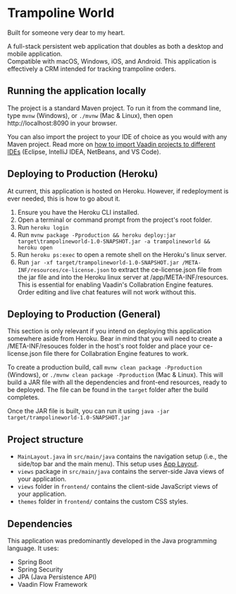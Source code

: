 # Trampoline World

Built for someone very dear to my heart.

A full-stack persistent web application that doubles as both a desktop and mobile application.
<br>Compatible with macOS, Windows, iOS, and Android. This application is effectively a CRM intended for tracking trampoline orders.

## Running the application locally

The project is a standard Maven project. To run it from the command line,
type `mvnw` (Windows), or `./mvnw` (Mac & Linux), then open
http://localhost:8090 in your browser.

You can also import the project to your IDE of choice as you would with any
Maven project. Read more on [how to import Vaadin projects to different 
IDEs](https://vaadin.com/docs/latest/flow/guide/step-by-step/importing) (Eclipse, IntelliJ IDEA, NetBeans, and VS Code).

## Deploying to Production (Heroku)

At current, this application is hosted on Heroku. However, if redeployment is ever needed, this is how to go about it.

1. Ensure you have the Heroku CLI installed.
2. Open a terminal or command prompt from the project's root folder.
3. Run `heroku login`
4. Run `mvnw package -Pproduction && heroku deploy:jar target\trampolineworld-1.0-SNAPSHOT.jar -a trampolineworld && heroku open`
5. Run `heroku ps:exec` to open a remote shell on the Heroku's linux server.
6. Run ``jar -xf target/trampolineworld-1.0-SNAPSHOT.jar /META-INF/resources/ce-license.json`` to extract the ce-license.json file from the jar file and into the Heroku linux server at /app/META-INF/resources. This is essential for enabling Vaadin's Collabration Engine features. Order editing and live chat features will not work without this.

## Deploying to Production (General)

This section is only relevant if you intend on deploying this application somewhere aside from Heroku.
Bear in mind that you will need to create a /META-INF/resouces folder in the host's root folder and place your ce-license.json file there for Collabration Engine features to work.

To create a production build, call `mvnw clean package -Pproduction` (Windows),
or `./mvnw clean package -Pproduction` (Mac & Linux).
This will build a JAR file with all the dependencies and front-end resources,
ready to be deployed. The file can be found in the `target` folder after the build completes.

Once the JAR file is built, you can run it using
`java -jar target/trampolineworld-1.0-SNAPSHOT.jar`

## Project structure

- `MainLayout.java` in `src/main/java` contains the navigation setup (i.e., the
  side/top bar and the main menu). This setup uses
  [App Layout](https://vaadin.com/components/vaadin-app-layout).
- `views` package in `src/main/java` contains the server-side Java views of your application.
- `views` folder in `frontend/` contains the client-side JavaScript views of your application.
- `themes` folder in `frontend/` contains the custom CSS styles.

## Dependencies

This application was predominantly developed in the Java programming language.
It uses:
- Spring Boot
- Spring Security
- JPA (Java Persistence API)
- Vaadin Flow Framework
